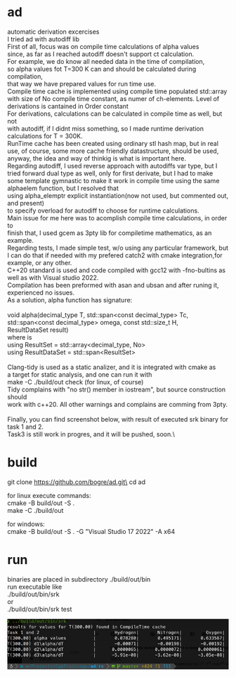 # ad
automatic derivation excercises\
I tried ad with autodiff lib\
First of all, focus was on compile time calculations of alpha values\
since, as far as I reached autodiff doesn't support ct calculation.\
For example, we do know all needed data in the time of compilation,\
so alpha values fot T=300 K can and should be calculated during compilation,\
that way we have prepared values for run time use.\
Compile time cache is implemented using compile time populated std::array with
size of No compile time constant, as numer of ch-elements. Level of derivations is cantained in Order
constant\
For derivations, calculations can be calculated in compile time as well, but not\
with autodiff, if I didnt miss something, so I made runtime derivation calculations for T = 300K.\
RunTime cache has been created using ordinary stl hash map, but in real\
use, of course, some more cache friendly datastructure, should be used,\
anyway, the idea and way of thinkig is what is important here.\
Regarding autodiff, I used reverse approach with autodiffs var type, but I tried
forward dual type as well, only for first derivate, but I had to make some
template gymnastic to make it work in compile time using the same alphaelem function, but I resolved that\
using alpha_elemptr explicit instantiation(now not used, but commented out, and present)\
to specify overload for autodiff to choose for runtime calculations.\
Main issue for me here was to acomplish compile time calculations, in order to\
finish that, I used gcem as 3pty lib for compiletime mathematics, as an example.\
Regarding tests, I made simple test, w/o using any particular framework, but
I can do that if needed with my prefered catch2 with cmake integration,for example, or any other.\
C++20 standard is used and code compiled with gcc12 with -fno-bultins as well as with Visual studio 2022.\
Compilation has been preformed with asan and ubsan and after runing it, experienced no issues.\
As a solution, alpha function has signature:\
\
void alpha(decimal_type T, std::span\<const decimal_type> Tc,\
           std::span\<const decimal_type> omega, const std::size_t H,\
           ResultDataSet result)\
where is\
using ResultSet = std::array<decimal_type, No>\
using ResultDataSet = std::span\<ResultSet>\
\
Clang-tidy is used as a static analizer, and it is integrated with cmake as\
a target for static analysis, and one can run it with\
make -C ./build/out check (for linux, of course)\
Tidy complains with "no str() member in iostream", but source construction should\
work with c++20. All other warnings and complains are comming from 3pty.\
\
Finally, you can find screenshot below, with result of executed srk binary for\
task 1 and 2.\
Task3 is still work in progres, and it will be pushed, soon.\
# build
git clone https://github.com/bogre/ad.git\
cd ad

for linux execute commands:\
cmake -B build/out -S .\
make -C ./build/out

for windows:\
cmake -B build/out -S . -G "Visual Studio 17 2022" -A x64
# run
binaries are placed in subdirectory ./build/out/bin\
run executable like\
./build/out/bin/srk\
or\
./build/out/bin/srk test

![results for task 1 and 2](./rc/task1and2.png?raw=true "run on linux")
